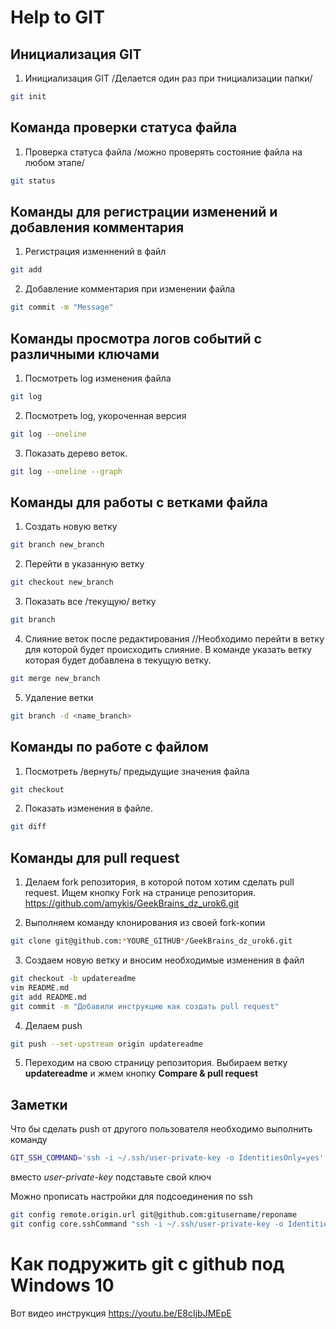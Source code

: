 # Help to GIT

## Инициализация GIT

1. Инициализация GIT /Делается один раз при тнициализации папки/ 
```sh
git init
```
## Команда проверки статуса файла

1. Проверка статуса файла /можно проверять состояние файла на любом этапе/
```sh
git status
```

## Команды для регистрации изменений и добавления комментария

1. Регистрация изменнений в файл
```sh
git add
```
2. Добавление комментария при изменении файла
```sh
git commit -m "Message"
```
## Команды просмотра логов событий с различными ключами

1. Посмотреть log изменения файла
```sh
git log
```
2. Посмотреть log, укороченная версия
```sh
git log --oneline
```
3. Показать дерево веток.
```sh
git log --oneline --graph
```

## Команды для работы с ветками файла

1. Создать новую ветку
```sh
git branch new_branch
```
2. Перейти в указанную ветку
```sh
git checkout new_branch
```
3. Показать все /текущую/ ветку
```sh
git branch
```
4. Слияние веток после редактирования //Необходимо перейти в ветку для которой будет происходить слияние. В команде указать ветку которая будет добавлена в текущую ветку.
```sh
git merge new_branch
```
5. Удаление ветки
```sh
git branch -d <name_branch>
```

## Команды по работе с файлом

1. Посмотреть /вернуть/ предыдущие значения файла
```sh
git checkout
```
2. Показать изменения в файле.
```sh
git diff
```

## Команды для pull request

1. Делаем fork репозитория, в которой потом хотим сделать pull request. Ищем кнопку Fork на странице репозитория.
<https://github.com/amykis/GeekBrains_dz_urok6.git>

2. Выполняем команду клонирования из своей fork-копии
```sh
git clone git@github.com:*YOURE_GITHUB*/GeekBrains_dz_urok6.git
```
3. Создаем новую ветку и вносим необходимые изменения в файл
```sh
git checkout -b updatereadme
vim README.md
git add README.md
git commit -m "Добавили инструкцию как создать pull request"
```
4. Делаем push  
```sh
git push --set-upstream origin updatereadme
```
5. Переходим на свою страницу репозитория. Выбираем ветку **updatereadme** и жмем кнопку **Compare & pull request**

## Заметки

Что бы сделать push от другого пользователя необходимо выполнить команду
```sh
GIT_SSH_COMMAND='ssh -i ~/.ssh/user-private-key -o IdentitiesOnly=yes' git push git@github.com:gulden-geekbrains/version_control.git
```

вместо *user-private-key* подставьте свой ключ

Можно прописать настройки для подсоединения по ssh
```sh
git config remote.origin.url git@github.com:gitusername/reponame
git config core.sshCommand "ssh -i ~/.ssh/user-private-key -o IdentitiesOnly=yes"
```
# Как подружить git с github под Windows 10

Вот видео инструкция https://youtu.be/E8cIjbJMEpE
